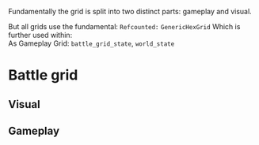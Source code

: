 Fundamentally the grid is split into two distinct parts: gameplay and visual.

But all grids use the fundamental: `Refcounted:` `GenericHexGrid`
Which is further used within:  
As Gameplay Grid: `battle_grid_state`, `world_state`  
  

  
  

# Battle grid

## Visual

  

## Gameplay